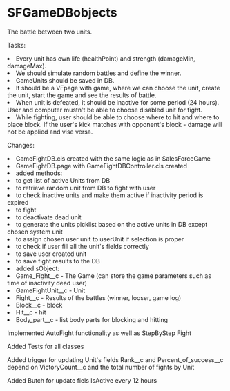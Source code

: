 # SFGameDBobjects
The battle between two units.
<p> Tasks:</p>
<li>Every unit has own life (healthPoint) and strength (damageMin, damageMax).</li>
<li>We should simulate random battles and define the winner.</li>
<li>GameUnits should be saved in DB.</li>
<li>It should be a VFpage with game, where we can choose the unit, create the unit, start the game and see the results of battle.</li>
<li>When unit is defeated, it should be inactive for some period (24 hours). 
User and computer mustn't be able to choose disabled unit for fight.</li>
<li>While fighting, user should be able to choose where to hit and where to place block.
If the user's kick matches with opponent's block - damage will not be applied and vise versa.</li>


<p> Changes:</p>
<li> GameFightDB.cls created with the same logic as in SalesForceGame </li>
<li> GameFightDB.page with GameFightDBController.cls created</li>
<li> added methods: </li>
<li> to get list of active Units from DB</li>
<li> to retrieve random unit from DB to fight with user</li>
<li> to check inactive units and make them active if inactivity period is expired</li>
<li> to fight</li>
<li> to deactivate dead unit </li>
<li> to generate the units picklist based on the active units in DB except chosen system unit</li>
<li> to assign chosen user unit to userUnit if selection is proper</li>
<li> to check if user fill all the unit's fields correctly</li>
<li> to save user created unit</li>
<li> to save fight results to the DB</li>
<li> added sObject: </li>
<li> Game_Fight__c - The Game (can store the game parameters such as time of inactivity dead user) </li>
<li> GameFightUnit__c - Unit</li>
<li> Fight__c - Results of the battles (winner, looser, game log)</li>
<li> Block__c - block</li>
<li> Hit__c - hit </li>
<li> Body_part__c - list body parts for blocking and hitting</li>

<p> Implemented AutoFight functionality as well as StepByStep Fight</p>
<p> Added Tests for all classes</p>
<p> Added trigger for updating Unit's fields Rank__c and Percent_of_success__c depend on VictoryCount__c and the total number of fights by Unit</p>
<p> Added Butch for update fiels IsActive every 12 hours</p>
